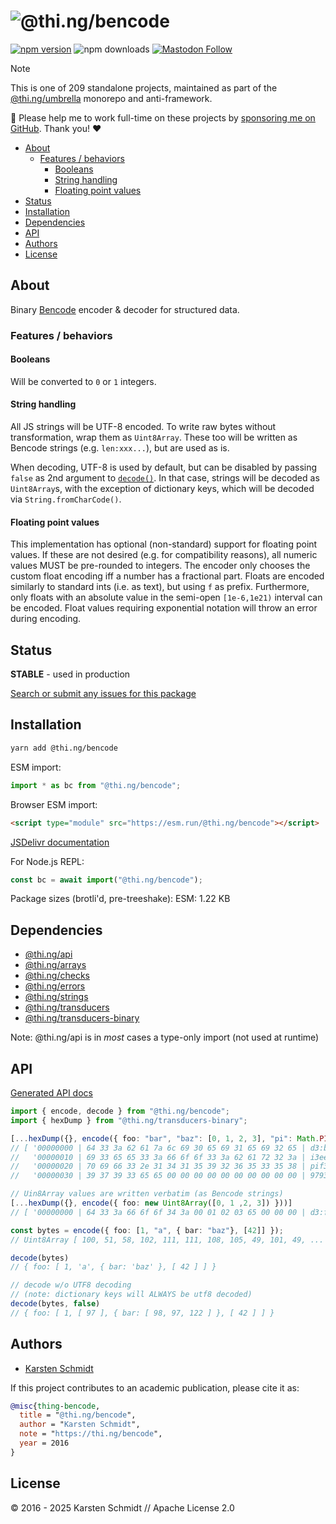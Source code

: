 <!-- This file is generated - DO NOT EDIT! -->
<!-- Please see: https://github.com/thi-ng/umbrella/blob/develop/CONTRIBUTING.md#changes-to-readme-files -->
# ![@thi.ng/bencode](https://raw.githubusercontent.com/thi-ng/umbrella/develop/assets/banners/thing-bencode.svg?30a38d1a)

[![npm version](https://img.shields.io/npm/v/@thi.ng/bencode.svg)](https://www.npmjs.com/package/@thi.ng/bencode)
![npm downloads](https://img.shields.io/npm/dm/@thi.ng/bencode.svg)
[![Mastodon Follow](https://img.shields.io/mastodon/follow/109331703950160316?domain=https%3A%2F%2Fmastodon.thi.ng&style=social)](https://mastodon.thi.ng/@toxi)

> [!NOTE]
> This is one of 209 standalone projects, maintained as part
> of the [@thi.ng/umbrella](https://github.com/thi-ng/umbrella/) monorepo
> and anti-framework.
>
> 🚀 Please help me to work full-time on these projects by [sponsoring me on
> GitHub](https://github.com/sponsors/postspectacular). Thank you! ❤️

- [About](#about)
  - [Features / behaviors](#features--behaviors)
    - [Booleans](#booleans)
    - [String handling](#string-handling)
    - [Floating point values](#floating-point-values)
- [Status](#status)
- [Installation](#installation)
- [Dependencies](#dependencies)
- [API](#api)
- [Authors](#authors)
- [License](#license)

## About

Binary [Bencode](https://en.wikipedia.org/wiki/Bencode) encoder &
decoder for structured data.

### Features / behaviors

#### Booleans

Will be converted to `0` or `1` integers.

#### String handling

All JS strings will be UTF-8 encoded. To write raw bytes without
transformation, wrap them as `Uint8Array`. These too will be written as
Bencode strings (e.g. `len:xxx...`), but are used as is.

When decoding, UTF-8 is used by default, but can be disabled by passing `false`
as 2nd argument to
[`decode()`](https://docs.thi.ng/umbrella/bencode/functions/decode.html). In
that case, strings will be decoded as `Uint8Array`s, with the exception of
dictionary keys, which will be decoded via `String.fromCharCode()`.

#### Floating point values

This implementation has optional (non-standard) support for floating point
values. If these are not desired (e.g. for compatibility reasons), all numeric
values MUST be pre-rounded to integers. The encoder only chooses the custom
float encoding iff a number has a fractional part. Floats are encoded similarly
to standard ints (i.e. as text), but using `f` as prefix. Furthermore, only
floats with an absolute value in the semi-open `[1e-6,1e21)` interval can be
encoded. Float values requiring exponential notation will throw an error during
encoding.

## Status

**STABLE** - used in production

[Search or submit any issues for this package](https://github.com/thi-ng/umbrella/issues?q=%5Bbencode%5D+in%3Atitle)

## Installation

```bash
yarn add @thi.ng/bencode
```

ESM import:

```ts
import * as bc from "@thi.ng/bencode";
```

Browser ESM import:

```html
<script type="module" src="https://esm.run/@thi.ng/bencode"></script>
```

[JSDelivr documentation](https://www.jsdelivr.com/)

For Node.js REPL:

```js
const bc = await import("@thi.ng/bencode");
```

Package sizes (brotli'd, pre-treeshake): ESM: 1.22 KB

## Dependencies

- [@thi.ng/api](https://github.com/thi-ng/umbrella/tree/develop/packages/api)
- [@thi.ng/arrays](https://github.com/thi-ng/umbrella/tree/develop/packages/arrays)
- [@thi.ng/checks](https://github.com/thi-ng/umbrella/tree/develop/packages/checks)
- [@thi.ng/errors](https://github.com/thi-ng/umbrella/tree/develop/packages/errors)
- [@thi.ng/strings](https://github.com/thi-ng/umbrella/tree/develop/packages/strings)
- [@thi.ng/transducers](https://github.com/thi-ng/umbrella/tree/develop/packages/transducers)
- [@thi.ng/transducers-binary](https://github.com/thi-ng/umbrella/tree/develop/packages/transducers-binary)

Note: @thi.ng/api is in _most_ cases a type-only import (not used at runtime)

## API

[Generated API docs](https://docs.thi.ng/umbrella/bencode/)

```ts
import { encode, decode } from "@thi.ng/bencode";
import { hexDump } from "@thi.ng/transducers-binary";

[...hexDump({}, encode({ foo: "bar", "baz": [0, 1, 2, 3], "pi": Math.PI }))]
// [ '00000000 | 64 33 3a 62 61 7a 6c 69 30 65 69 31 65 69 32 65 | d3:bazli0ei1ei2e',
//   '00000010 | 69 33 65 65 33 3a 66 6f 6f 33 3a 62 61 72 32 3a | i3ee3:foo3:bar2:',
//   '00000020 | 70 69 66 33 2e 31 34 31 35 39 32 36 35 33 35 38 | pif3.14159265358',
//   '00000030 | 39 37 39 33 65 65 00 00 00 00 00 00 00 00 00 00 | 9793ee..........' ]

// Uin8Array values are written verbatim (as Bencode strings)
[...hexDump({}, encode({ foo: new Uint8Array([0, 1 ,2, 3]) }))]
// [ '00000000 | 64 33 3a 66 6f 6f 34 3a 00 01 02 03 65 00 00 00 | d3:foo4:....e...' ]

const bytes = encode({ foo: [1, "a", { bar: "baz"}, [42]] });
// Uint8Array [ 100, 51, 58, 102, 111, 111, 108, 105, 49, 101, 49, ... ]

decode(bytes)
// { foo: [ 1, 'a', { bar: 'baz' }, [ 42 ] ] }

// decode w/o UTF8 decoding
// (note: dictionary keys will ALWAYS be utf8 decoded)
decode(bytes, false)
// { foo: [ 1, [ 97 ], { bar: [ 98, 97, 122 ] }, [ 42 ] ] }
```

## Authors

- [Karsten Schmidt](https://thi.ng)

If this project contributes to an academic publication, please cite it as:

```bibtex
@misc{thing-bencode,
  title = "@thi.ng/bencode",
  author = "Karsten Schmidt",
  note = "https://thi.ng/bencode",
  year = 2016
}
```

## License

&copy; 2016 - 2025 Karsten Schmidt // Apache License 2.0
